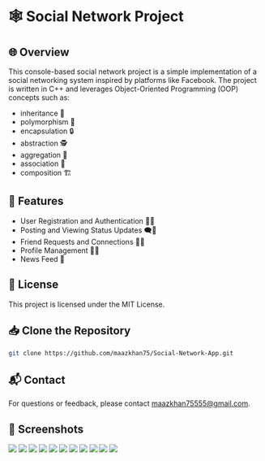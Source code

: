 # 🕸️ Social Network Project

## 🌐 Overview

This console-based social network project is a simple implementation of a social networking system inspired by platforms like Facebook. The project is written in C++ and leverages Object-Oriented Programming (OOP) concepts such as:
- inheritance 🧬
- polymorphism 🔄
- encapsulation 🔒
- abstraction 🕵️
- aggregation 🔗
- association 🤝
- composition 🏗️

## 🚀 Features

- User Registration and Authentication 📝🔐
- Posting and Viewing Status Updates 🗨️👀
- Friend Requests and Connections 🤝🔗
- Profile Management 👤🔧
- News Feed 📰

## 📄 License

This project is licensed under the MIT License.

## 📥 Clone the Repository

```bash
git clone https://github.com/maazkhan75/Social-Network-App.git
```

## 📬 Contact
For questions or feedback, please contact maazkhan75555@gmail.com.

## 📸 Screenshots

![](screenShots/1.png)
![](screenShots/2.png)
![](screenShots/3.png)
![](screenShots/4.png)
![](screenShots/5.png)
![](screenShots/6.png)
![](screenShots/7.png)
![](screenShots/8.png)
![](screenShots/9.png)
![](screenShots/10.png)
![](screenShots/11.png)

